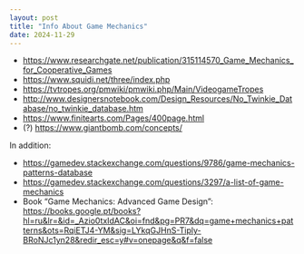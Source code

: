 ```yaml
---
layout: post
title: "Info About Game Mechanics"
date: 2024-11-29
---
```


* https://www.researchgate.net/publication/315114570_Game_Mechanics_for_Cooperative_Games
* https://www.squidi.net/three/index.php
* https://tvtropes.org/pmwiki/pmwiki.php/Main/VideogameTropes
* http://www.designersnotebook.com/Design_Resources/No_Twinkie_Database/no_twinkie_database.htm
* https://www.finitearts.com/Pages/400page.html 
* (?) https://www.giantbomb.com/concepts/ 

In addition:
* https://gamedev.stackexchange.com/questions/9786/game-mechanics-patterns-database
* https://gamedev.stackexchange.com/questions/3297/a-list-of-game-mechanics 
* Book “Game Mechanics: Advanced Game Design”: https://books.google.pt/books?hl=ru&lr=&id=_Azio0txIdAC&oi=fnd&pg=PR7&dq=game+mechanics+patterns&ots=RqiETJ4-YM&sig=LYkqGJHnS-Tiply-BRoNJc1yn28&redir_esc=y#v=onepage&q&f=false




